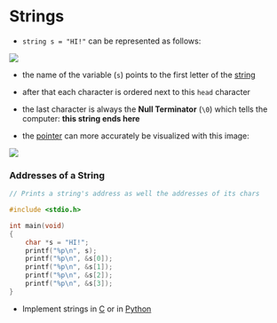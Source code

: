 # Strings

- `string s = "HI!"` can be represented as follows:

![](strings-in-memory-1.png)

- the name of the variable (`s`) points to the first letter of the [string](computer-science/docs/python/types.md)
- after that each character is ordered next to this `head` character
- the last character is always the **Null Terminator** (`\0`) which tells the computer: **this string ends here** 

- the [pointer](computer-science/docs/basics/memory/pointers.md) can more accurately be visualized with this image:

![](pointer-in-memory-2.png)

### Addresses of a String

```c
// Prints a string's address as well the addresses of its chars

#include <stdio.h>

int main(void)
{
	char *s = "HI!";
    printf("%p\n", s);
    printf("%p\n", &s[0]);
    printf("%p\n", &s[1]);
    printf("%p\n", &s[2]);
    printf("%p\n", &s[3]);
}

```

- Implement strings in [C](computer-science/docs/c/strings.md) or in [Python](computer-science/docs/python/variables.md) 
